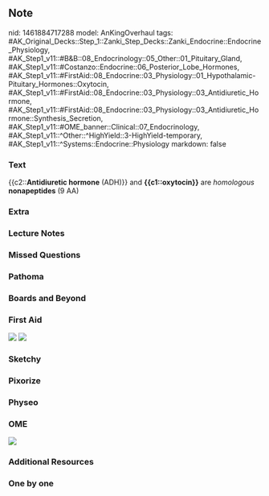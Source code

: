 ## Note
nid: 1461884717288
model: AnKingOverhaul
tags: #AK_Original_Decks::Step_1::Zanki_Step_Decks::Zanki_Endocrine::Endocrine_Physiology, #AK_Step1_v11::#B&B::08_Endocrinology::05_Other::01_Pituitary_Gland, #AK_Step1_v11::#Costanzo::Endocrine::06_Posterior_Lobe_Hormones, #AK_Step1_v11::#FirstAid::08_Endocrine::03_Physiology::01_Hypothalamic-Pituitary_Hormones::Oxytocin, #AK_Step1_v11::#FirstAid::08_Endocrine::03_Physiology::03_Antidiuretic_Hormone, #AK_Step1_v11::#FirstAid::08_Endocrine::03_Physiology::03_Antidiuretic_Hormone::Synthesis_Secretion, #AK_Step1_v11::#OME_banner::Clinical::07_Endocrinology, #AK_Step1_v11::^Other::^HighYield::3-HighYield-temporary, #AK_Step1_v11::^Systems::Endocrine::Physiology
markdown: false

### Text
<div>
  {{c2::<b>Antidiuretic hormone</b> (ADH)}} and
  <b>{{c1::oxytocin}}</b> are <i>homologous</i> <b>nonapeptides</b>
  (9 AA)
</div>

### Extra


### Lecture Notes


### Missed Questions


### Pathoma


### Boards and Beyond


### First Aid
<img src="tmpObYyEp.png"> <img src="tmpfvt3nb.png">

### Sketchy


### Pixorize


### Physeo


### OME
<div class="ome-widget">
  <a href=
  "https://onlinemeded.org/spa/endocrinology?ref=anki"><img src=
  "_OME_AnkiFlashcards_Topic_5.png"></a>
</div>

### Additional Resources


### One by one


